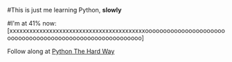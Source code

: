 #This is just me learning Python, **slowly**

#I'm at 41% now:
[xxxxxxxxxxxxxxxxxxxxxxxxxxxxxxxxxxxxxxxxxooooooooooooooooooooooooooooooooooooooooooooooooooooooooooo]


Follow along at [Python The Hard Way](http://learnpythonthehardway.org/)

